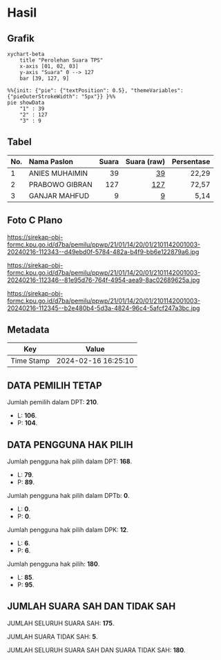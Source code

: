 # Hasil

## Grafik

```mermaid
xychart-beta
    title "Perolehan Suara TPS"
    x-axis [01, 02, 03]
    y-axis "Suara" 0 --> 127
    bar [39, 127, 9]
```

```mermaid
%%{init: {"pie": {"textPosition": 0.5}, "themeVariables": {"pieOuterStrokeWidth": "5px"}} }%%
pie showData
    "1" : 39
    "2" : 127
    "3" : 9
```

## Tabel

| No. | Nama Paslon    | Suara | Suara (raw) | Persentase |
|:--- |:-------------- | -----:| -----------:| ----------:|
| 1   | ANIES MUHAIMIN | 39    | [39][p-1]   | 22,29      |
| 2   | PRABOWO GIBRAN | 127   | [127][p-2]  | 72,57      |
| 3   | GANJAR MAHFUD  | 9     | [9][p-3]    | 5,14       |


[p-1]: https://github.com/gigit-pemilu/pemilu-2024-21-kepulauan-riau/blob/main/pilpres/hitung-suara/sub/21-kepulauan-riau/sub/01-bintan/sub/14-bintan-pesisir/sub/2001-kelong/sub/003-tps/sub/paslon-1.txt
[p-2]: https://github.com/gigit-pemilu/pemilu-2024-21-kepulauan-riau/blob/main/pilpres/hitung-suara/sub/21-kepulauan-riau/sub/01-bintan/sub/14-bintan-pesisir/sub/2001-kelong/sub/003-tps/sub/paslon-2.txt
[p-3]: https://github.com/gigit-pemilu/pemilu-2024-21-kepulauan-riau/blob/main/pilpres/hitung-suara/sub/21-kepulauan-riau/sub/01-bintan/sub/14-bintan-pesisir/sub/2001-kelong/sub/003-tps/sub/paslon-3.txt

## Foto C Plano

https://sirekap-obj-formc.kpu.go.id/d7ba/pemilu/ppwp/21/01/14/20/01/2101142001003-20240216-112343--d49ebd0f-5784-482a-b4f9-bb6e122879a6.jpg

https://sirekap-obj-formc.kpu.go.id/d7ba/pemilu/ppwp/21/01/14/20/01/2101142001003-20240216-112346--81e95d76-764f-4954-aea9-8ac02689625a.jpg

https://sirekap-obj-formc.kpu.go.id/d7ba/pemilu/ppwp/21/01/14/20/01/2101142001003-20240216-112345--b2e480b4-5d3a-4824-96c4-5afcf247a3bc.jpg


## Metadata

| Key        | Value               |
| ---------- | ------------------- |
| Time Stamp | 2024-02-16 16:25:10 |


## DATA PEMILIH TETAP

Jumlah pemilih dalam DPT: **210**.
 * L: **106**.
 * P: **104**.

## DATA PENGGUNA HAK PILIH

Jumlah pengguna hak pilih dalam DPT: **168**.
 * L: **79**.
 * P: **89**.

Jumlah pengguna hak pilih dalam DPTb: **0**.
 * L: **0**.
 * P: **0**.

Jumlah pengguna hak pilih dalam DPK: **12**.
 * L: **6**.
 * P: **6**.

Jumlah pengguna hak pilih: **180**.
 * L: **85**.
 * P: **95**.

## JUMLAH SUARA SAH DAN TIDAK SAH

JUMLAH SELURUH SUARA SAH: **175**.

JUMLAH SUARA TIDAK SAH: **5**.

JUMLAH SELURUH SUARA SAH DAN SUARA TIDAK SAH: **180**.


